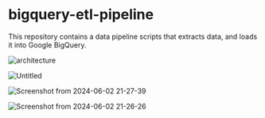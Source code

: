 # bigquery-etl-pipeline
This repository contains a data pipeline scripts that extracts data, and loads it into Google BigQuery.




![architecture](https://github.com/Abdelrahman7000/bigquery-etl-pipeline/assets/61333407/ff4a62a0-c6eb-495c-a75d-f8c8af4fcd19)


![Untitled](https://github.com/Abdelrahman7000/bigquery-etl-pipeline/assets/61333407/e4429944-e251-4cd6-a56a-20ef5091f828)

![Screenshot from 2024-06-02 21-27-39](https://github.com/Abdelrahman7000/bigquery-etl-pipeline/assets/61333407/19e81189-da44-412d-add9-e876c8b542e0)

![Screenshot from 2024-06-02 21-26-26](https://github.com/Abdelrahman7000/bigquery-etl-pipeline/assets/61333407/cde692a0-5eef-47a4-a0ff-692484f597e3)
